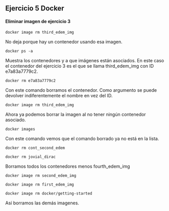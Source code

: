## Ejercicio 5 Docker

#### Eliminar imagen de ejercicio 3

`docker image rm third_edem_img`

No deja porque hay un contenedor usando esa imagen. 

`docker ps -a` 

Muestra los contenedores y a que imágenes están asociados. En este caso el contenedor del ejercicio 3 es el que se llama third_edem_img con ID e7a83a7779c2.

`docker rm e7a83a7779c2`

Con este comando borramos el contenedor. Como argumento se puede devolver indiferentemente el nombre en vez del ID.

`docker image rm third_edem_img`

Ahora ya podemos borrar la imagen al no tener ningún contenedor asociado.

`docker images`

Con este comando vemos que el comando borrado ya no está en la lista.

`docker rm cont_second_edem`

`docker rm jovial_dirac`

Borramos todos los contenedores menos fourth_edem_img

`docker image rm second_edem_img`

`docker image rm first_edem_img`

`docker image rm docker/getting-started`

Así borramos las demás imagenes.